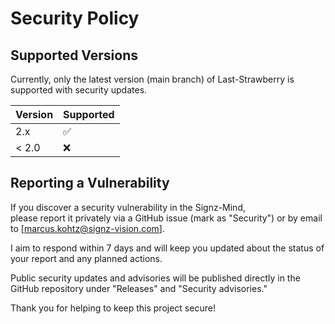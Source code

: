 # Security Policy

## Supported Versions

Currently, only the latest version (main branch) of Last-Strawberry is supported with security updates.

| Version | Supported          |
| ------- | ------------------ |
| 2.x     | :white_check_mark: |
| < 2.0   | :x:                |

## Reporting a Vulnerability

If you discover a security vulnerability in the Signz-Mind,  
please report it privately via a GitHub issue (mark as "Security") or by email to [marcus.kohtz@signz-vision.com].

I aim to respond within 7 days and will keep you updated about the status of your report and any planned actions.

Public security updates and advisories will be published directly in the GitHub repository under "Releases" and "Security advisories."

Thank you for helping to keep this project secure!
